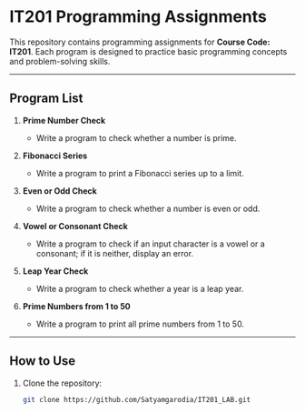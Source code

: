 # IT201 Programming Assignments

This repository contains programming assignments for **Course Code: IT201**. Each program is designed to practice basic programming concepts and problem-solving skills.

---

## Program List

1. **Prime Number Check**
   - Write a program to check whether a number is prime.

2. **Fibonacci Series**
   - Write a program to print a Fibonacci series up to a limit.

3. **Even or Odd Check**
   - Write a program to check whether a number is even or odd.

4. **Vowel or Consonant Check**
   - Write a program to check if an input character is a vowel or a consonant; if it is neither, display an error.

5. **Leap Year Check**
   - Write a program to check whether a year is a leap year.

6. **Prime Numbers from 1 to 50**
   - Write a program to print all prime numbers from 1 to 50.

---

## How to Use

1. Clone the repository:
   ```bash
   git clone https://github.com/Satyamgarodia/IT201_LAB.git
